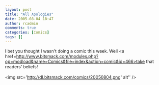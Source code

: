 ```yaml
---
layout: post
title: "All Apologies"
date: 2005-08-04 18:47
author: rcadmin
comments: true
categories: [Comics]
tags: []
---
```

I bet you thought I wasn't doing a comic this week. Well <a href=http://www.bitsmack.com/modules.php?op=modload&name=Comics&file=index&action=comic&id=466>take that</a> readers' beliefs!<Br><br><!--more--><img src='http://dl.bitsmack.com/comics/20050804.png' alt'' />
